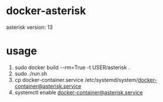# docker-asterisk

asterisk version: 13

# usage

1. sudo docker build --rm=True -t USER/asterisk .
1. sudo ./run.sh
1. cp docker-container.service /etc/systemd/system/docker-container@asterisk.service
1. systemctl enable docker-container@asterisk.service
